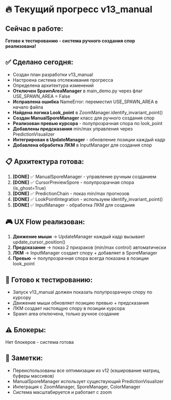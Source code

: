 # 🔥 Текущий прогресс v13_manual

## Сейчас в работе: 
**Готово к тестированию - система ручного создания спор реализована!**

## ✅ Сделано сегодня:
- Создан план разработки v13_manual
- Настроена система отслеживания прогресса
- Определена архитектура изменений
- **Отключен SpawnAreaManager** в main_demo.py через флаг USE_SPAWN_AREA = False
- **Исправлена ошибка** NameError: переместил USE_SPAWN_AREA в начало файла
- **Найдена логика Look_point** в ZoomManager.identify_invariant_point()
- **Создан ManualSporeManager** класс для ручного создания спор
- **Реализован превью курсора** - полупрозрачная спора по look_point
- **Добавлены предсказания** min/max управления через PredictionVisualizer
- **Интегрирован в UpdateManager** - обновление позиции каждый кадр
- **Добавлена обработка ЛКМ** в InputManager для создания спор

## 📋 Архитектура готова:
1. **[DONE]** ✅ ManualSporeManager - управление ручным созданием
2. **[DONE]** ✅ CursorPreviewSpore - полупрозрачная спора (is_ghost=True)
3. **[DONE]** ✅ PredictionChain - показ min/max прогнозов
4. **[DONE]** ✅ LookPointIntegration - используем identify_invariant_point()
5. **[DONE]** ✅ InputManager - обработка ЛКМ для создания

## 🎮 UX Flow реализован:
1. **Движение мыши** → UpdateManager каждый кадр вызывает update_cursor_position()
2. **Предсказание** → показ 2 призраков (min/max control) автоматически
3. **ЛКМ** → InputManager создает спору + добавляет в SporeManager  
4. **Превью** → полупрозрачная спора всегда показана в позиции look_point

## 🎯 Готово к тестированию:
- Запуск v13_manual должен показать полупрозрачную спору по курсору
- Движение мыши обновляет позицию превью + предсказания
- ЛКМ создает настоящую спору в позиции курсора
- Spawn area отключена, только ручное создание

## ⚠️ Блокеры:
Нет блокеров - система готова

## 📝 Заметки:
- Переиспользованы все оптимизации из v12 (кэширование матриц, буферы массивов)
- ManualSporeManager использует существующий PredictionVisualizer
- Интеграция с ZoomManager, SporeManager, ColorManager
- Система масштабируется и работает с zoom
